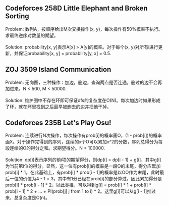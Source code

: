 ## Codeforces 258D Little Elephant and Broken Sorting

Problem: 数列A，按顺序给出M次交换操作(x, y)，每次操作有50%概率不执行。求最终逆序对数量的期望。<br></br>
Solution: probability[x, y]表示A[x] > A[y]的概率。对于每个(x, y)对所有i进行更新，并保证probability[x, y] = probability[y, x] = 0.5.

## ZOJ 3509 Island Communication

Problem: 无向图，三种操作：加边，删边，查询两点是否连通。删过的边不会再加进来。N < 500, M < 50000. <br></br>
Solution: 维护图中不存在环即可保证dfs的复杂度在O(N)。每次加边时如果形成了环，就在环里找到之后最早被删去的边并把他干掉。

## Codeforces 235B Let's Play Osu!

Problem: 连续进行N次操作，每次操作有prob[i]的概率画O，(1 - prob[i])的概率画X。对于操作完得到的序列，连续的x个O可以累加x^2的分数，序列总得分为每段连续的O的得分之和。求期望得分。N < 100000. <br></br>
Solution: dp[i]表示序列的前i项的期望得分，则dp[i] = dp[i - 1] + g[i]，其中g[i]为当前第i位的得分。显然，这一位有prob[i]的概率是一段O的末尾，得分应累加prob[i] * 1。在此基础上，有prob[i] * prob[i - 1]的概率是以OO作为末尾，此时最后一位的价值为4 - 1 = 3，其中有1分已经在prob[i]的部分算过，因此累加得分是prob[i] * prob[i - 1] * 2。以此类推，可以得到g[i] = prob[i] * 1 + prob[i] * prob[i - 1] * 2 + ... + PI(prob[j] j from 1 to i) * 2。这里g[i]可以从g[i - 1]推过来，总复杂度是O(n)。
